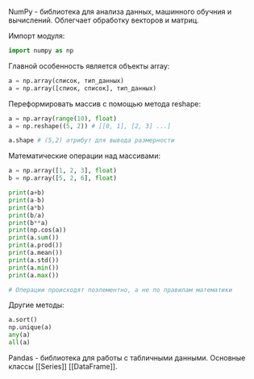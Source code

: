 NumPy - библиотека для анализа данных, машинного обучния и вычислений. Облегчает обработку векторов и матриц.

Импорт модуля:
```python
import numpy as np
```

Главной особенность является объекты array:
```python
a = np.array(список, тип_данных)
a = np.array([спиок, список], тип_данных)
```
Переформировать массив с помощью метода reshape:
```python
a = np.array(range(10), float)
a = np.reshape((5, 2)) # [[0, 1], [2, 3] ...]

a.shape # (5,2) атрибут для вывода размерности
```
Математические операции над массивами:

```python
a = np.array([1, 2, 3], float)
b = np.array([5, 2, 6], float)

print(a+b)
print(a-b)
print(a*b)
print(b/a)
print(b**a)
print(np.cos(a))
print(a.sum())
print(a.prod())
print(a.mean())
print(a.std())
print(a.min())
print(a.max())

# Операции происходят поэлементно, а не по правилам математики
```
Другие методы:
```python
a.sort()
np.unique(a)
any(a)
all(a)
```

Pandas - библиотека для работы с табличными данными. Основные классы [[Series]] [[DataFrame]]. 